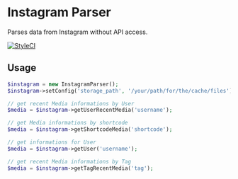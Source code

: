 # Instagram Parser

Parses data from Instagram without API access.

[![StyleCI](https://styleci.io/repos/79472945/shield)](https://styleci.io/repos/79472945)

## Usage

```php
$instagram = new InstagramParser();
$instagram->setConfig('storage_path', '/your/path/for/the/cache/files'); // optional but recommended

// get recent Media informations by User
$media = $instagram->getUserRecentMedia('username');

// get Media informations by shortcode
$media = $instagram->getShortcodeMedia('shortcode');

// get informations for User
$media = $instagram->getUser('username');

// get recent Media informations by Tag
$media = $instagram->getTagRecentMedia('tag');
```
